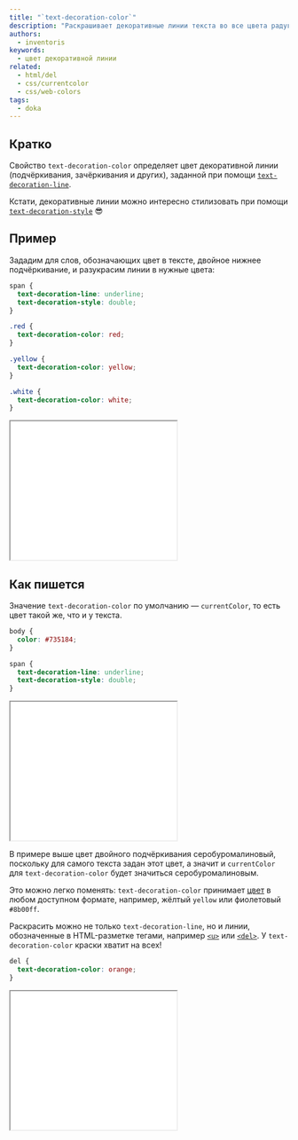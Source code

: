 ```yaml
---
title: "`text-decoration-color`"
description: "Раскрашивает декоративные линии текста во все цвета радуги."
authors:
  - inventoris
keywords:
  - цвет декоративной линии
related:
  - html/del
  - css/currentcolor
  - css/web-colors
tags:
  - doka
---
```


## Кратко

Свойство `text-decoration-color` определяет цвет декоративной линии (подчёркивания, зачёркивания и других), заданной при помощи [`text-decoration-line`](/css/text-decoration-line/).

Кстати, декоративные линии можно интересно стилизовать при помощи [`text-decoration-style`](/css/text-decoration-style/) 😎

## Пример

Зададим для слов, обозначающих цвет в тексте, двойное нижнее подчёркивание, и разукрасим линии в нужные цвета:

```css
span {
  text-decoration-line: underline;
  text-decoration-style: double;
}

.red {
  text-decoration-color: red;
}

.yellow {
  text-decoration-color: yellow;
}

.white {
  text-decoration-color: white;
}
```

<iframe title="Базовый пример" src="demos/basic/" height="250"></iframe>

## Как пишется

Значение `text-decoration-color` по умолчанию — `currentColor`, то есть цвет такой же, что и у текста.

```css
body {
  color: #735184;
}

span {
  text-decoration-line: underline;
  text-decoration-style: double;
}
```

<iframe title="Цвет декоративной линии по умолчанию" src="demos/text-decoration-color-default/" height="250"></iframe>

В примере выше цвет двойного подчёркивания серобуромалиновый, поскольку для самого текста задан этот цвет, а значит и `currentColor` для `text-decoration-color` будет значиться серобуромалиновым.

Это можно легко поменять: `text-decoration-color` принимает [цвет](/css/web-colors/) в любом доступном формате, например, жёлтый `yellow` или фиолетовый `#8b00ff`.

Раскрасить можно не только `text-decoration-line`, но и линии, обозначенные в HTML-разметке тегами, например [`<u>`](/html/u/) или [`<del>`](/html/del/). У `text-decoration-color` краски хватит на всех!

```css
del {
  text-decoration-color: orange;
}
```

<iframe title="Пример цвета для линии из html-разметки" src="demos/html-line-color/" height="250"></iframe>
